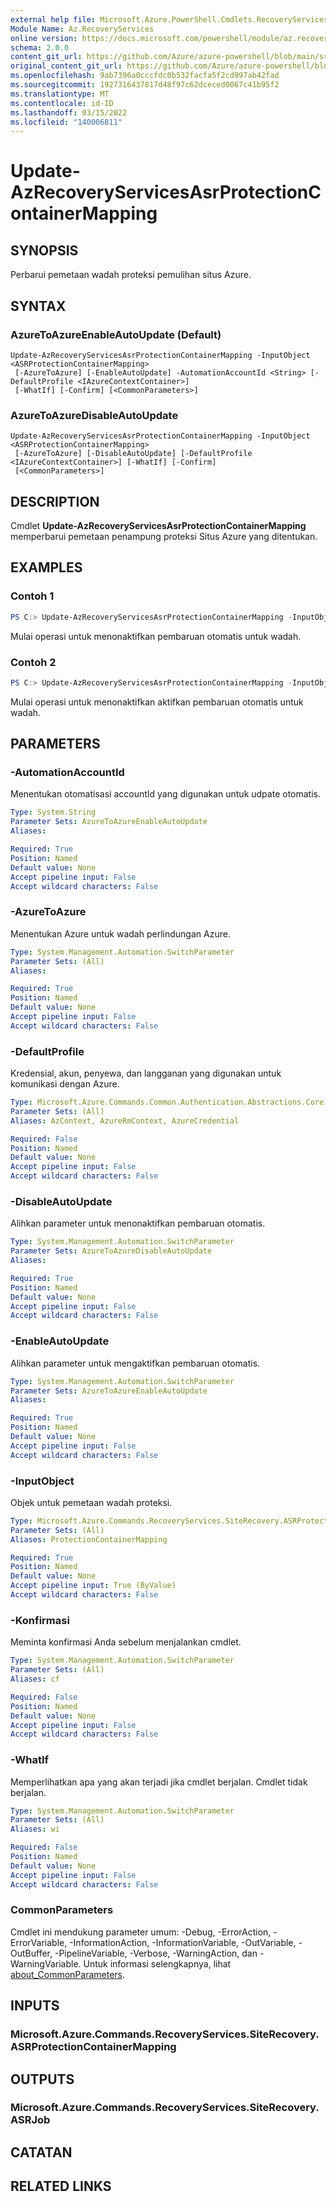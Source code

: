 ```yaml
---
external help file: Microsoft.Azure.PowerShell.Cmdlets.RecoveryServices.SiteRecovery.dll-Help.xml
Module Name: Az.RecoveryServices
online version: https://docs.microsoft.com/powershell/module/az.recoveryservices/update-azrecoveryservicesasrprotectioncontainermapping
schema: 2.0.0
content_git_url: https://github.com/Azure/azure-powershell/blob/main/src/RecoveryServices/RecoveryServices/help/Update-AzRecoveryServicesAsrProtectionContainerMapping.md
original_content_git_url: https://github.com/Azure/azure-powershell/blob/main/src/RecoveryServices/RecoveryServices/help/Update-AzRecoveryServicesAsrProtectionContainerMapping.md
ms.openlocfilehash: 9ab7396a0cccfdc0b532facfa5f2cd997ab42fad
ms.sourcegitcommit: 1927316437817d48f97c62dceced0067c41b95f2
ms.translationtype: MT
ms.contentlocale: id-ID
ms.lasthandoff: 03/15/2022
ms.locfileid: "140006811"
---
```

# Update-AzRecoveryServicesAsrProtectionContainerMapping

## SYNOPSIS
Perbarui pemetaan wadah proteksi pemulihan situs Azure.

## SYNTAX

### AzureToAzureEnableAutoUpdate (Default)
```
Update-AzRecoveryServicesAsrProtectionContainerMapping -InputObject <ASRProtectionContainerMapping>
 [-AzureToAzure] [-EnableAutoUpdate] -AutomationAccountId <String> [-DefaultProfile <IAzureContextContainer>]
 [-WhatIf] [-Confirm] [<CommonParameters>]
```

### AzureToAzureDisableAutoUpdate
```
Update-AzRecoveryServicesAsrProtectionContainerMapping -InputObject <ASRProtectionContainerMapping>
 [-AzureToAzure] [-DisableAutoUpdate] [-DefaultProfile <IAzureContextContainer>] [-WhatIf] [-Confirm]
 [<CommonParameters>]
```

## DESCRIPTION
Cmdlet **Update-AzRecoveryServicesAsrProtectionContainerMapping** memperbarui pemetaan penampung proteksi Situs Azure yang ditentukan.

## EXAMPLES

### Contoh 1
```powershell
PS C:> Update-AzRecoveryServicesAsrProtectionContainerMapping -InputObject $ASRProtectionContainerMapping -AzureToAzure -DisableAutoUpdate
```

Mulai operasi untuk menonaktifkan pembaruan otomatis untuk wadah.

### Contoh 2
```powershell
PS C:> Update-AzRecoveryServicesAsrProtectionContainerMapping -InputObject $ASRProtectionContainerMapping  -AzureToAzure -EnableAutoUpdate -AutomationAccountId $automationAccountId
```

Mulai operasi untuk menonaktifkan aktifkan pembaruan otomatis untuk wadah.

## PARAMETERS

### -AutomationAccountId
Menentukan otomatisasi accountId yang digunakan untuk udpate otomatis.

```yaml
Type: System.String
Parameter Sets: AzureToAzureEnableAutoUpdate
Aliases:

Required: True
Position: Named
Default value: None
Accept pipeline input: False
Accept wildcard characters: False
```

### -AzureToAzure
Menentukan Azure untuk wadah perlindungan Azure.

```yaml
Type: System.Management.Automation.SwitchParameter
Parameter Sets: (All)
Aliases:

Required: True
Position: Named
Default value: None
Accept pipeline input: False
Accept wildcard characters: False
```

### -DefaultProfile
Kredensial, akun, penyewa, dan langganan yang digunakan untuk komunikasi dengan Azure.

```yaml
Type: Microsoft.Azure.Commands.Common.Authentication.Abstractions.Core.IAzureContextContainer
Parameter Sets: (All)
Aliases: AzContext, AzureRmContext, AzureCredential

Required: False
Position: Named
Default value: None
Accept pipeline input: False
Accept wildcard characters: False
```

### -DisableAutoUpdate
Alihkan parameter untuk menonaktifkan pembaruan otomatis.

```yaml
Type: System.Management.Automation.SwitchParameter
Parameter Sets: AzureToAzureDisableAutoUpdate
Aliases:

Required: True
Position: Named
Default value: None
Accept pipeline input: False
Accept wildcard characters: False
```

### -EnableAutoUpdate
Alihkan parameter untuk mengaktifkan pembaruan otomatis.

```yaml
Type: System.Management.Automation.SwitchParameter
Parameter Sets: AzureToAzureEnableAutoUpdate
Aliases:

Required: True
Position: Named
Default value: None
Accept pipeline input: False
Accept wildcard characters: False
```

### -InputObject
Objek untuk pemetaan wadah proteksi.

```yaml
Type: Microsoft.Azure.Commands.RecoveryServices.SiteRecovery.ASRProtectionContainerMapping
Parameter Sets: (All)
Aliases: ProtectionContainerMapping

Required: True
Position: Named
Default value: None
Accept pipeline input: True (ByValue)
Accept wildcard characters: False
```

### -Konfirmasi
Meminta konfirmasi Anda sebelum menjalankan cmdlet.

```yaml
Type: System.Management.Automation.SwitchParameter
Parameter Sets: (All)
Aliases: cf

Required: False
Position: Named
Default value: None
Accept pipeline input: False
Accept wildcard characters: False
```

### -WhatIf
Memperlihatkan apa yang akan terjadi jika cmdlet berjalan.
Cmdlet tidak berjalan.

```yaml
Type: System.Management.Automation.SwitchParameter
Parameter Sets: (All)
Aliases: wi

Required: False
Position: Named
Default value: None
Accept pipeline input: False
Accept wildcard characters: False
```

### CommonParameters
Cmdlet ini mendukung parameter umum: -Debug, -ErrorAction, -ErrorVariable, -InformationAction, -InformationVariable, -OutVariable, -OutBuffer, -PipelineVariable, -Verbose, -WarningAction, dan -WarningVariable. Untuk informasi selengkapnya, lihat [about_CommonParameters](http://go.microsoft.com/fwlink/?LinkID=113216).

## INPUTS

### Microsoft.Azure.Commands.RecoveryServices.SiteRecovery.ASRProtectionContainerMapping

## OUTPUTS

### Microsoft.Azure.Commands.RecoveryServices.SiteRecovery.ASRJob

## CATATAN

## RELATED LINKS
